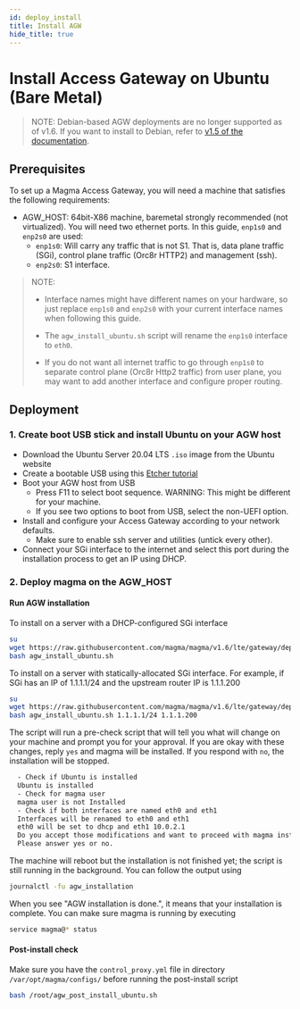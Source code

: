 ```yaml
---
id: deploy_install
title: Install AGW
hide_title: true
---
```


# Install Access Gateway on Ubuntu (Bare Metal)

> NOTE: Debian-based AGW deployments are no longer supported as of v1.6. If you want to install to Debian, refer to [v1.5 of the documentation](https://magma.github.io/magma/versions).

## Prerequisites

To set up a Magma Access Gateway, you will need a machine that
satisfies the following requirements:

- AGW_HOST: 64bit-X86 machine, baremetal strongly recommended
  (not virtualized). You will need two ethernet ports. In this guide,
  `enp1s0` and `enp2s0` are used:
  - `enp1s0`: Will carry any traffic that is not S1. That is, data plane traffic (SGi),
    control plane traffic (Orc8r HTTP2) and management (ssh).
  - `enp2s0`: S1 interface.

> NOTE:
>
> - Interface names might have different names on your hardware, so just
>   replace `enp1s0` and `enp2s0` with your current interface names
>   when following this guide.
>
> - The `agw_install_ubuntu.sh` script will rename the `enp1s0`
>   interface to `eth0`.
>
> - If you do not want all internet traffic to go through `enp1s0`
>  to separate control plane (Orc8r Http2 traffic) from user plane, you
>  may want to add another interface and configure proper routing.

## Deployment

### 1. Create boot USB stick and install Ubuntu on your AGW host

- Download the Ubuntu Server 20.04 LTS `.iso` image from the Ubuntu website
- Create a bootable USB using this [Etcher tutorial](https://tutorials.ubuntu.com/tutorial/tutorial-create-a-usb-stick-on-macos#0)
- Boot your AGW host from USB
    - Press F11 to select boot sequence. WARNING: This might be different for your machine.
    - If you see two options to boot from USB, select the non-UEFI option.
- Install and configure your Access Gateway according to your network defaults.
    - Make sure to enable ssh server and utilities (untick every other).
- Connect your SGi interface to the internet and select this port during the
installation process to get an IP using DHCP.

### 2. Deploy magma on the AGW_HOST

  #### Run AGW installation

To install on a server with a DHCP-configured SGi interface

```bash
su
wget https://raw.githubusercontent.com/magma/magma/v1.6/lte/gateway/deploy/agw_install_ubuntu.sh
bash agw_install_ubuntu.sh
```

To install on a server with statically-allocated SGi interface. For example,
if SGi has an IP of 1.1.1.1/24 and the upstream router IP is 1.1.1.200

```bash
su
wget https://raw.githubusercontent.com/magma/magma/v1.6/lte/gateway/deploy/agw_install_ubuntu.sh
bash agw_install_ubuntu.sh 1.1.1.1/24 1.1.1.200
```

The script will run a pre-check script that will tell you what will change on your machine
and prompt you for your approval. If you are okay with these changes, reply `yes` and magma will
be installed. If you respond with `no`, the installation will be stopped.

```bash
  - Check if Ubuntu is installed
  Ubuntu is installed
  - Check for magma user
  magma user is not Installed
  - Check if both interfaces are named eth0 and eth1
  Interfaces will be renamed to eth0 and eth1
  eth0 will be set to dhcp and eth1 10.0.2.1
  Do you accept those modifications and want to proceed with magma installation?(y/n)
  Please answer yes or no.
```

The machine will reboot but the installation is not finished yet; the script is still running in the background.
You can follow the output using

```bash
journalctl -fu agw_installation
```

When you see "AGW installation is done.", it means that your installation is complete. You can make sure magma is running by executing

```bash
service magma@* status
```

#### Post-install check

Make sure you have the `control_proxy.yml` file in directory `/var/opt/magma/configs/`
before running the post-install script

```bash
bash /root/agw_post_install_ubuntu.sh
```
